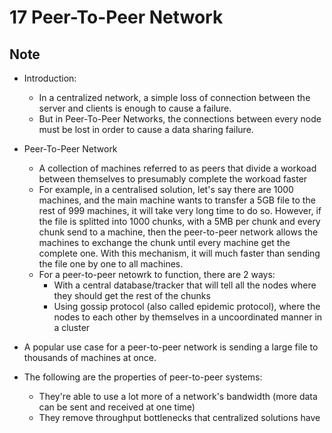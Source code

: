 # 17 Peer-To-Peer Network

## Note
- Introduction: 
    - In a centralized network, a simple loss of connection between the server and clients is enough to cause a failure.
    - But in Peer-To-Peer Networks, the connections between every node must be lost in order to cause a data sharing failure.


- Peer-To-Peer Network
    - A collection of machines referred to as peers that divide a workoad between themselves to presumably complete the workoad faster
    - For example, in a centralised solution, let's say there are 1000 machines, and the main machine wants to transfer a 5GB file to the rest of 999 machines, it will take very long time to do so. However, if the file is splitted into 1000 chunks, with a 5MB per chunk and every chunk send to a machine, then the peer-to-peer network allows the machines to exchange the chunk until every machine get the complete one. With this mechanism, it will much faster than sending the file one by one to all machines.
    - For a peer-to-peer netowrk to function, there are 2 ways:
        - With a central database/tracker that will tell all the nodes where they should get the rest of the chunks
        - Using gossip protocol (also called epidemic protocol), where the nodes to each other by themselves in a uncoordinated manner in a cluster

- A popular use case for a peer-to-peer network is sending a large file to thousands of machines at once. 

- The following are the properties of peer-to-peer systems:
    - They're able to use a lot more of a network's bandwidth (more data can be sent and received at one time)
    - They remove throughput bottlenecks that centralized solutions have